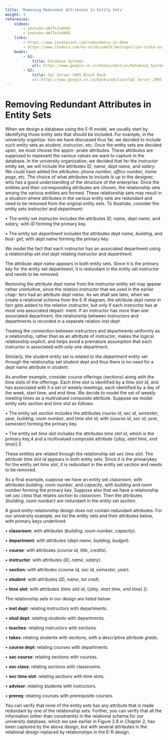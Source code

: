 ```yaml
---
title: 'Removing Redundant Attributes in Entity Sets'
weight: 4
references:
    videos:
        - youtube:uWJToJndkKQ
        - youtube:uWJToJndkKQ
    links:
        - https://www.javatpoint.com/redundancy-in-dbms
        - https://www.studocu.com/en-us/document/metropolitan-state-university-of-denver/database-management-systems/removing-redundant-attributes-in-entity-sets-in-database-management-systems/52529493
    books:
        - b1:
            title: Database Systems
            url: https://www.google.co.in/books/edition/Database_Systems_The_Complete_Book/-5mqs4hQIBcC?hl=en&gbpv=0
        - b2:
            title: Sql Server 2005 Black Book
            url:https://www.google.co.in/books/edition/Sql_Server_2005_Black_Book_New_Ed_With_C/Klj20GNs5egC?hl=en&gbpv=0
---
```


# Removing Redundant Attributes in Entity Sets

When we design a database using the E-R model, we usually start by identifying those entity sets that should be included. For example, in the university organiza- tion we have discussed thus far, we decided to include such entity sets as _student_, _instructor_, etc. Once the entity sets are decided upon, we must choose the appro- priate attributes. These attributes are supposed to represent the various values we want to capture in the database. In the university organization, we decided that for the _instructor_ entity set, we will include the attributes _ID_, _name_, _dept name_, and _salary_. We could have added the attributes: _phone number_, _office number_, _home page_, etc. The choice of what attributes to include is up to the designer, who has a good understanding of the structure of the enterprise. Once the entities and their corresponding attributes are chosen, the relationship sets among the various entities are formed. These relationship sets may result in a situation where attributes in the various entity sets are redundant and need to be removed from the original entity sets. To illustrate, consider the entity sets _instructor_ and _department_:

• The entity set _instructor_ includes the attributes _ID_, _name_, _dept name_, and _salary_, with _ID_ forming the primary key.

• The entity set _department_ includes the attributes _dept name_, _building_, and _bud- get_, with _dept name_ forming the primary key.

We model the fact that each instructor has an associated department using a relationship set _inst dept_ relating _instructor_ and _department_.  

The attribute _dept name_ appears in both entity sets. Since it is the primary key for the entity set _department_, it is redundant in the entity set _instructor_ and needs to be removed.

Removing the attribute _dept name_ from the _instructor_ entity set may appear rather unintuitive, since the relation _instructor_ that we used in the earlier chap- ters had an attribute _dept name_. As we shall see later, when we create a relational schema from the E-R diagram, the attribute _dept name_ in fact gets added to the relation _instructor_, but only if each instructor has at most one associated depart- ment. If an instructor has more than one associated department, the relationship between instructors and departments is recorded in a separate relation _inst dept_.

Treating the connection between instructors and departments uniformly as a relationship, rather than as an attribute of _instructor_, makes the logical relationship explicit, and helps avoid a premature assumption that each instructor is associated with only one department.

Similarly, the _student_ entity set is related to the _department_ entity set through the relationship set _student dept_ and thus there is no need for a _dept name_ attribute in _student_.

As another example, consider course offerings (sections) along with the time slots of the offerings. Each time slot is identified by a _time slot id_, and has associated with it a set of weekly meetings, each identified by a day of the week, start time, and end time. We decide to model the set of weekly meeting times as a multivalued composite attribute. Suppose we model entity sets _section_ and _time slot_ as follows:

• The entity set _section_ includes the attributes _course id_, _sec id_, _semester_, _year_, _building_, _room number_, and _time slot id_, with (_course id_, _sec id_, _year_, _semester_) forming the primary key.

• The entity set _time slot_ includes the attributes _time slot id_, which is the primary key,4 and a multivalued composite attribute {(_day, start time, end time_)}.5

These entities are related through the relationship set _sec time slot_. The attribute _time slot id_ appears in both entity sets. Since it is the primarykey for the entity set _time slot_, it is redundant in the entity set _section_ and needs to be removed.

As a final example, suppose we have an entity set _classroom_, with attributes _building_, _room number_, and _capacity_, with _building_ and _room number_ forming the primary key. Suppose also that we have a relationship set _sec class_ that relates _section_ to _classroom_. Then the attributes _{building_, _room number}_ are redundant in the entity set _section_.

A good entity-relationship design does not contain redundant attributes. For our university example, we list the entity sets and their attributes below, with primary keys underlined:

• **classroom**: with attributes (_building_, _room number_, _capacity_).

• **department**: with attributes (_dept name_, _building_, _budget_).

• **course**: with attributes (_course id_, _title_, _credits_).

• **instructor**: with attributes (_ID_, _name_, _salary_).

• **section:** with attributes (_course id_, _sec id_, _semester_, _year_).

• **student**: with attributes (_ID_, _name_, _tot cred_).

• **time slot**: with attributes (_time slot id_, {(_day_, _start time_, _end time_) }).

The relationship sets in our design are listed below:

• **inst dept**: relating instructors with departments.

• **stud dept**: relating students with departments.

• **teaches**: relating instructors with sections.

• **takes**: relating students with sections, with a descriptive attribute _grade_.

• **course dept**: relating courses with departments.

• **sec course**: relating sections with courses.

• **sec class**: relating sections with classrooms.

• **sec time slot**: relating sections with time slots.

• **advisor**: relating students with instructors.

• **prereq**: relating courses with prerequisite courses.

You can verify that none of the entity sets has any attribute that is made redundant by one of the relationship sets. Further, you can verify that all the information (other than constraints) in the relational schema for our university database, which we saw earlier in Figure 2.8 in Chapter 2, has been captured by the above design, but with several attributes in the relational design replaced by relationships in the E-R design.

